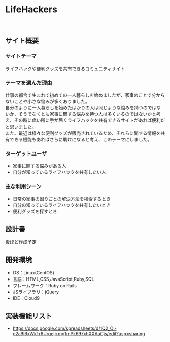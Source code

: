 # LifeHackers
​
## サイト概要
### サイトテーマ
ライフハックや便利グッズを共有できるコミュニティサイト
​
### テーマを選んだ理由
仕事の都合で生まれて初めての一人暮らしを始めましたが、家事のことで分からないことや小さな悩みが多くありました。<br>
自分のように一人暮らしを始めたばかりの人は同じような悩みを持つのではないか、そうでなくとも家事に関する悩みを持つ人は多くいるのではないかと考え、その時に痒い所に手が届くライフハックを共有できるサイトがあれば便利だと思いました。<br>
また、最近は様々な便利グッズが販売されているため、それらに関する情報を共有できる機能もあればさらに助けになると考え、このテーマにしました。
​
### ターゲットユーザ
- 家事に関する悩みがある人
- 自分が知っているライフハックを共有したい人
​
### 主な利用シーン
- 日常の家事の困りごとの解決方法を検索するとき
- 自分の知っているライフハックを共有したいとき
- 便利グッズを探すとき
​
## 設計書
後ほど作成予定
​
## 開発環境
- OS：Linux(CentOS)
- 言語：HTML,CSS,JavaScript,Ruby,SQL
- フレームワーク：Ruby on Rails
- JSライブラリ：jQuery
- IDE：Cloud9

## 実装機能リスト
- https://docs.google.com/spreadsheets/d/1Q2_Oi-e2a9l6xWkTr6Urqejrrmg1mPk697xhXXAaCjs/edit?usp=sharing

